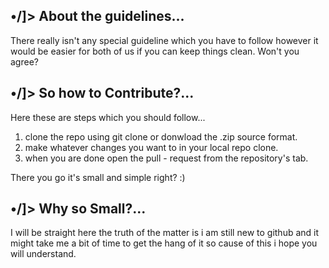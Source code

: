 ## •/]> About the guidelines...

There really isn't any special guideline which you have to follow however it would be easier for both of us if you can keep things clean. Won't you agree?

## •/]> So how to Contribute?...

Here these are steps which you should follow...

1. clone the repo using git clone or donwload the .zip source format.
2. make whatever changes you want to in your local repo clone.
3. when you are done open the pull - request from the repository's tab.

There you go it's small and simple right? :)

## •/]> Why so Small?...

I will be straight here the truth of the matter is i am still new to github and it might take me a bit of time to get the hang of it so cause of this i hope you will understand.

